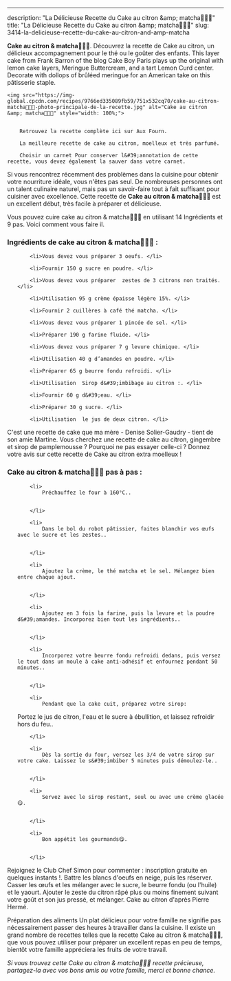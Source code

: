 ---
description: "La Délicieuse Recette du Cake au citron &amp;amp; matcha🍰🍋🍵"
title: "La Délicieuse Recette du Cake au citron &amp;amp; matcha🍰🍋🍵"
slug: 3414-la-delicieuse-recette-du-cake-au-citron-and-amp-matcha

<p>
	<strong>Cake au citron &amp; matcha🍰🍋🍵</strong>. 
	Découvrez la recette de Cake au citron, un délicieux accompagnement pour le thé ou le goûter des enfants. This layer cake from Frank Barron of the blog Cake Boy Paris plays up the original with lemon cake layers, Meringue Buttercream, and a tart Lemon Curd center. Decorate with dollops of brûléed meringue for an American take on this pâtisserie staple.
</p>
<p>
	
	<img src="https://img-global.cpcdn.com/recipes/9766ed335089fb59/751x532cq70/cake-au-citron-matcha🍰🍋🍵-photo-principale-de-la-recette.jpg" alt="Cake au citron &amp; matcha🍰🍋🍵" style="width: 100%;">
	
	
		Retrouvez la recette complète ici sur Aux Fourn.
	
		La meilleure recette de cake au citron, moelleux et très parfumé.
	
		Choisir un carnet Pour conserver l&#39;annotation de cette recette, vous devez également la sauver dans votre carnet.
	
</p>

Si vous rencontrez récemment des problèmes dans la cuisine pour obtenir votre nourriture idéale, vous n'êtes pas seul. De nombreuses personnes ont un talent culinaire naturel, mais pas un savoir-faire tout à fait suffisant pour cuisiner avec excellence. Cette recette de <strong> Cake au citron &amp; matcha🍰🍋🍵 </strong> est un excellent début, très facile à préparer et délicieuse.

<!--inarticleads1-->

Vous pouvez cuire cake au citron &amp; matcha🍰🍋🍵 en utilisant 14 Ingrédients et 9 pas. Voici comment vous faire il.

<h3>Ingrédients de cake au citron &amp; matcha🍰🍋🍵 :</h3>

<ol>
	
		<li>Vous devez vous préparer 3 oeufs. </li>
	
		<li>Fournir 150 g sucre en poudre. </li>
	
		<li>Vous devez vous préparer  zestes de 3 citrons non traités. </li>
	
		<li>Utilisation 95 g crème épaisse légère 15%. </li>
	
		<li>Fournir 2 cuillères à café thé matcha. </li>
	
		<li>Vous devez vous préparer 1 pincée de sel. </li>
	
		<li>Préparer 190 g farine fluide. </li>
	
		<li>Vous devez vous préparer 7 g levure chimique. </li>
	
		<li>Utilisation 40 g d’amandes en poudre. </li>
	
		<li>Préparer 65 g beurre fondu refroidi. </li>
	
		<li>Utilisation  Sirop d&#39;imbibage au citron :. </li>
	
		<li>Fournir 60 g d&#39;eau. </li>
	
		<li>Préparer 30 g sucre. </li>
	
		<li>Utilisation  le jus de deux citron. </li>
	
</ol>

C&#39;est une recette de cake que ma mère - Denise Solier-Gaudry - tient de son amie Martine. Vous cherchez une recette de cake au citron, gingembre et sirop de pamplemousse ? Pourquoi ne pas essayer celle-ci ? Donnez votre avis sur cette recette de Cake au citron extra moelleux ! 

<!--inarticleads2-->

<h3>Cake au citron &amp; matcha🍰🍋🍵 pas à pas :</h3>

<ol>
	
		<li>
			Préchauffez le four à 160°C..
			
			
		</li>
	
		<li>
			Dans le bol du robot pâtissier, faites blanchir vos œufs avec le sucre et les zestes..
			
			
		</li>
	
		<li>
			Ajoutez la crème, le thé matcha et le sel. Mélangez bien entre chaque ajout.
			
			
		</li>
	
		<li>
			Ajoutez en 3 fois la farine, puis la levure et la poudre d&#39;amandes. Incorporez bien tout les ingrédients..
			
			
		</li>
	
		<li>
			Incorporez votre beurre fondu refroidi dedans, puis versez le tout dans un moule à cake anti-adhésif et enfournez pendant 50 minutes..
			
			
		</li>
	
		<li>
			Pendant que la cake cuit, préparez votre sirop:
Portez le jus de citron, l&#39;eau et le sucre à ébullition, et laissez refroidir hors du feu..
			
			
		</li>
	
		<li>
			Dès la sortie du four, versez les 3/4 de votre sirop sur votre cake. Laissez le s&#39;imbiber 5 minutes puis démoulez-le..
			
			
		</li>
	
		<li>
			Servez avec le sirop restant, seul ou avec une crème glacée😋.
			
			
		</li>
	
		<li>
			Bon appétit les gourmands😋.
			
			
		</li>
	
</ol>

Rejoignez le Club Chef Simon pour commenter : inscription gratuite en quelques instants !. Battre les blancs d&#39;oeufs en neige, puis les réserver. Casser les œufs et les mélanger avec le sucre, le beurre fondu (ou l&#39;huile) et le yaourt. Ajouter le zeste du citron râpé plus ou moins finement suivant votre goût et son jus pressé, et mélanger. Cake au citron d&#39;après Pierre Hermé. 

<!--inarticleads1-->

<p>
Préparation des aliments Un plat délicieux pour votre famille ne signifie pas nécessairement passer des heures à travailler dans la cuisine. Il existe un grand nombre de recettes telles que la recette Cake au citron &amp; matcha🍰🍋🍵, que vous pouvez utiliser pour préparer un excellent repas en peu de temps, bientôt votre famille appréciera les fruits de votre travail.
</p>

<p>
<i>Si vous trouvez cette Cake au citron &amp; matcha🍰🍋🍵 recette précieuse, partagez-la avec vos bons amis ou votre famille, merci et bonne chance.</i>
</p>
